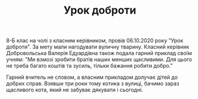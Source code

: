 ﻿---
title: Урок доброти
---

8-Б клас на чолі з класним керівником, провів 06.10.2020 року "Урок доброти". За мету мали нагодувати вуличну тварину. Класний керівник Добровольська Валерія Едуардівна також подала гарний приклад своїм учням: "Ми взмозі зробити братів наших менших щасливими. Для цього не треба багато коштів та зусиль, тільки бажання робити добро."

Гарний вчитель не словом, а власним прикладом долучає дітей до добрих справ. Взявши три роки тому котика з вулиці, бачимо зараз щасливого кота, який не забуває дякувати і сьогодні.

<slideshow />
